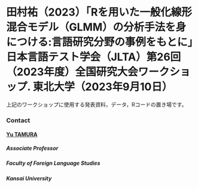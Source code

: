 # 田村祐（2023）「Rを用いた一般化線形混合モデル（GLMM）の分析手法を身につける:言語研究分野の事例をもとに」日本言語テスト学会（JLTA）第26回（2023年度）全国研究大会ワークショップ. 東北大学（2023年9月10日）

上記のワークショップに使用する発表資料，データ，Rコードの置き場です。

### Contact
#### [Yu TAMURA](https://tamurayu.wordpress.com/ "website")
##### Associate Professor
##### Faculty of Foreign Language Studies
##### Kansai University

